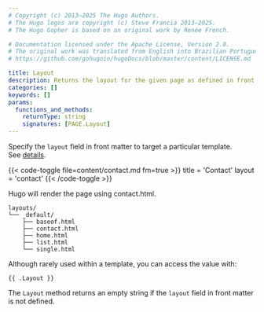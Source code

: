 ```yaml
---
# Copyright (c) 2013–2025 The Hugo Authors.
# The Hugo logos are copyright (c) Steve Francia 2013–2025.
# The Hugo Gopher is based on an original work by Renée French.

# Documentation licensed under the Apache License, Version 2.0.
# The original work was translated from English into Brazilian Portuguese.
# https://github.com/gohugoio/hugoDocs/blob/master/content/LICENSE.md

title: Layout
description: Returns the layout for the given page as defined in front matter.
categories: []
keywords: []
params:
  functions_and_methods:
    returnType: string
    signatures: [PAGE.Layout]
---
```


Specify the `layout` field in front matter to target a particular template. See&nbsp;[details].

[details]: /templates/lookup-order/#target-a-template

{{< code-toggle file=content/contact.md fm=true >}}
title = 'Contact'
layout = 'contact'
{{< /code-toggle >}}

Hugo will render the page using contact.html.

```text
layouts/
└── _default/
    ├── baseof.html
    ├── contact.html
    ├── home.html
    ├── list.html
    └── single.html
```

Although rarely used within a template, you can access the value with:

```go-html-template
{{ .Layout }}
```

The `Layout` method returns an empty string if the `layout` field in front matter is not defined.
